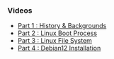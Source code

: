 ### Videos
+ [Part 1 : History & Backgrounds](https://www.youtube.com/watch?v=9YHIskdPF1o&t=1s)
+ [Part 2 : Linux Boot Process](https://www.youtube.com/watch?v=kg8sB5sT7ZM)
+ [Part 3 : Linux File System](https://www.youtube.com/watch?v=cla07-Pc_I4)
+ [Part 4 : Debian12 Installation](https://www.youtube.com/watch?v=wpgvq59p2gQ)
